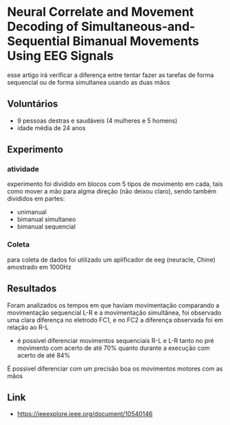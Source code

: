 # Neural Correlate and Movement Decoding of Simultaneous-and-Sequential Bimanual Movements Using EEG Signals

esse artigo irá verificar a diferença entre tentar fazer as tarefas de forma sequencial ou de forma simultanea usando as duas mãos

## Voluntários
- 9 pessoas destras e saudáveis (4 mulheres e 5 homens)
- idade média de 24 anos

## Experimento
### atividade
 experimento foi dividido em blocos com 5 tipos de movimento em cada, tais como mover a mão para algma direção (não deixou claro), sendo também divididos em partes:
 - unimanual
 - bimanual simultaneo
 - bimanual sequencial

### Coleta
para coleta de dados foi utilizado um aplificador de eeg (neuracle, Chine) amostrado em 1000Hz

## Resultados
Foram analizados os tempos em que haviam movimentação
comparando a movimentação sequencial L-R e a movimentação simultânea, foi observado uma clara diferença no eletrodo FC1, e no FC2 a diferença observada foi em relação ao R-L
- é possivel diferenciar movimentos sequenciais R-L e L-R tanto no pré movimento com acerto de até 70% quanto durante a execução com acerto de até 84% 


É possivel diferenciar com um precisão boa os movimentos motores com as mãos



## Link 
- https://ieeexplore.ieee.org/document/10540146

